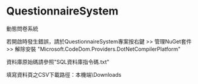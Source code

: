 # QuestionnaireSystem
動態問卷系統

若開啟時發生錯誤，請於QuestionnaireSystem專案按右鍵 >> 管理NuGet套件 >> 解除安裝 "Microsoft.CodeDom.Providers.DotNetCompilerPlatform"



資料庫原始碼請參照"SQL資料庫指令碼.txt"

填寫資料頁之CSV下載路徑：本機端\Downloads
